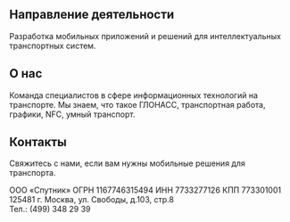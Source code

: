 ## Направление деятельности

Разработка мобильных приложений и решений для интеллектуальных транспортных систем.

## О нас

Команда специалистов в сфере информационных технологий на транспорте. Мы знаем, что такое ГЛОНАСС, транспортная работа, графики, NFC, умный транспорт. 

## Контакты

Свяжитесь с нами, если вам нужны мобильные решения для транспорта.

ООО «Спутник» 
ОГРН 1167746315494 ИНН 7733277126 КПП 773301001  
125481 г. Москва, ул. Свободы, д.103, стр.8  
Тел.: (499) 348 29 39
